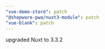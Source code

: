 ```yaml
---
"vue-demo-store": patch
"@shopware-pwa/nuxt3-module": patch
"vue-blank": patch
---
```


upgraded Nuxt to 3.3.2
